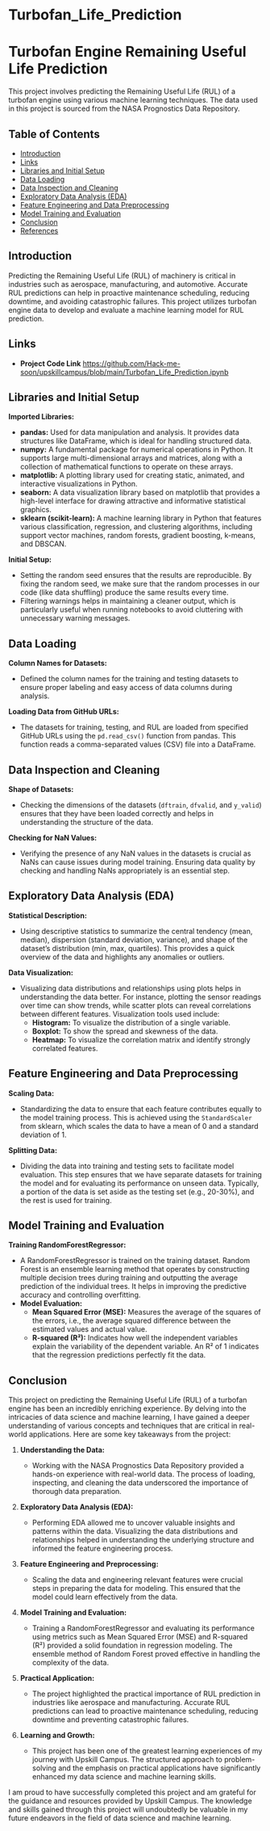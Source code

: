 # Turbofan_Life_Prediction

# Turbofan Engine Remaining Useful Life Prediction

This project involves predicting the Remaining Useful Life (RUL) of a turbofan engine using various machine learning techniques. The data used in this project is sourced from the NASA Prognostics Data Repository.

## Table of Contents
- [Introduction](#introduction)
- [Links](#Links)
- [Libraries and Initial Setup](#libraries-and-initial-setup)
- [Data Loading](#data-loading)
- [Data Inspection and Cleaning](#data-inspection-and-cleaning)
- [Exploratory Data Analysis (EDA)](#exploratory-data-analysis-eda)
- [Feature Engineering and Data Preprocessing](#feature-engineering-and-data-preprocessing)
- [Model Training and Evaluation](#model-training-and-evaluation)
- [Conclusion](#conclusion)
- [References](#references)

## Introduction

Predicting the Remaining Useful Life (RUL) of machinery is critical in industries such as aerospace, manufacturing, and automotive. Accurate RUL predictions can help in proactive maintenance scheduling, reducing downtime, and avoiding catastrophic failures. This project utilizes turbofan engine data to develop and evaluate a machine learning model for RUL prediction.

## Links

- **Project Code Link** https://github.com/Hack-me-soon/upskillcampus/blob/main/Turbofan_Life_Prediction.ipynb

## Libraries and Initial Setup

**Imported Libraries:**
- **pandas:** Used for data manipulation and analysis. It provides data structures like DataFrame, which is ideal for handling structured data.
- **numpy:** A fundamental package for numerical operations in Python. It supports large multi-dimensional arrays and matrices, along with a collection of mathematical functions to operate on these arrays.
- **matplotlib:** A plotting library used for creating static, animated, and interactive visualizations in Python.
- **seaborn:** A data visualization library based on matplotlib that provides a high-level interface for drawing attractive and informative statistical graphics.
- **sklearn (scikit-learn):** A machine learning library in Python that features various classification, regression, and clustering algorithms, including support vector machines, random forests, gradient boosting, k-means, and DBSCAN.

**Initial Setup:**
- Setting the random seed ensures that the results are reproducible. By fixing the random seed, we make sure that the random processes in our code (like data shuffling) produce the same results every time.
- Filtering warnings helps in maintaining a cleaner output, which is particularly useful when running notebooks to avoid cluttering with unnecessary warning messages.

## Data Loading

**Column Names for Datasets:**
- Defined the column names for the training and testing datasets to ensure proper labeling and easy access of data columns during analysis.

**Loading Data from GitHub URLs:**
- The datasets for training, testing, and RUL are loaded from specified GitHub URLs using the `pd.read_csv()` function from pandas. This function reads a comma-separated values (CSV) file into a DataFrame.

## Data Inspection and Cleaning

**Shape of Datasets:**
- Checking the dimensions of the datasets (`dftrain`, `dfvalid`, and `y_valid`) ensures that they have been loaded correctly and helps in understanding the structure of the data.

**Checking for NaN Values:**
- Verifying the presence of any NaN values in the datasets is crucial as NaNs can cause issues during model training. Ensuring data quality by checking and handling NaNs appropriately is an essential step.

## Exploratory Data Analysis (EDA)

**Statistical Description:**
- Using descriptive statistics to summarize the central tendency (mean, median), dispersion (standard deviation, variance), and shape of the dataset’s distribution (min, max, quartiles). This provides a quick overview of the data and highlights any anomalies or outliers.

**Data Visualization:**
- Visualizing data distributions and relationships using plots helps in understanding the data better. For instance, plotting the sensor readings over time can show trends, while scatter plots can reveal correlations between different features. Visualization tools used include:
  - **Histogram:** To visualize the distribution of a single variable.
  - **Boxplot:** To show the spread and skewness of the data.
  - **Heatmap:** To visualize the correlation matrix and identify strongly correlated features.

## Feature Engineering and Data Preprocessing

**Scaling Data:**
- Standardizing the data to ensure that each feature contributes equally to the model training process. This is achieved using the `StandardScaler` from sklearn, which scales the data to have a mean of 0 and a standard deviation of 1.

**Splitting Data:**
- Dividing the data into training and testing sets to facilitate model evaluation. This step ensures that we have separate datasets for training the model and for evaluating its performance on unseen data. Typically, a portion of the data is set aside as the testing set (e.g., 20-30%), and the rest is used for training.

## Model Training and Evaluation

**Training RandomForestRegressor:**
- A RandomForestRegressor is trained on the training dataset. Random Forest is an ensemble learning method that operates by constructing multiple decision trees during training and outputting the average prediction of the individual trees. It helps in improving the predictive accuracy and controlling overfitting.
- **Model Evaluation:**
  - **Mean Squared Error (MSE):** Measures the average of the squares of the errors, i.e., the average squared difference between the estimated values and actual value.
  - **R-squared (R²):** Indicates how well the independent variables explain the variability of the dependent variable. An R² of 1 indicates that the regression predictions perfectly fit the data.

## Conclusion

This project on predicting the Remaining Useful Life (RUL) of a turbofan engine has been an incredibly enriching experience. By delving into the intricacies of data science and machine learning, I have gained a deeper understanding of various concepts and techniques that are critical in real-world applications. Here are some key takeaways from the project:

1. **Understanding the Data:**
   - Working with the NASA Prognostics Data Repository provided a hands-on experience with real-world data. The process of loading, inspecting, and cleaning the data underscored the importance of thorough data preparation.

2. **Exploratory Data Analysis (EDA):**
   - Performing EDA allowed me to uncover valuable insights and patterns within the data. Visualizing the data distributions and relationships helped in understanding the underlying structure and informed the feature engineering process.

3. **Feature Engineering and Preprocessing:**
   - Scaling the data and engineering relevant features were crucial steps in preparing the data for modeling. This ensured that the model could learn effectively from the data.

4. **Model Training and Evaluation:**
   - Training a RandomForestRegressor and evaluating its performance using metrics such as Mean Squared Error (MSE) and R-squared (R²) provided a solid foundation in regression modeling. The ensemble method of Random Forest proved effective in handling the complexity of the data.

5. **Practical Application:**
   - The project highlighted the practical importance of RUL prediction in industries like aerospace and manufacturing. Accurate RUL predictions can lead to proactive maintenance scheduling, reducing downtime and preventing catastrophic failures.

6. **Learning and Growth:**
   - This project has been one of the greatest learning experiences of my journey with Upskill Campus. The structured approach to problem-solving and the emphasis on practical applications have significantly enhanced my data science and machine learning skills.

I am proud to have successfully completed this project and am grateful for the guidance and resources provided by Upskill Campus. The knowledge and skills gained through this project will undoubtedly be valuable in my future endeavors in the field of data science and machine learning.
